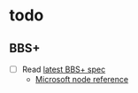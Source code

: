 # todo

## BBS+

- [ ] Read [latest BBS+ spec](https://identity.foundation/bbs-signature/draft-irtf-cfrg-bbs-signatures.html)
  - [Microsoft node reference](https://github.com/microsoft/bbs-node-reference) 
